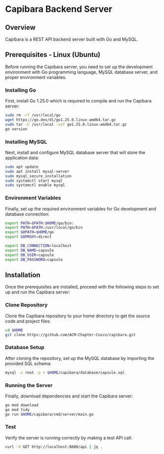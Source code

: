 # Capibara Backend Server

## Overview

Capibara is a REST API backend server built with Go and MySQL.

## Prerequisites - Linux (Ubuntu)

Before running the Capibara server, you need to set up the development environment with Go programming language, MySQL database server, and proper environment variables.

### Installing Go

First, install Go 1.25.0 which is required to compile and run the Capibara server:

```bash
sudo rm -rf /usr/local/go
wget https://go.dev/dl/go1.25.0.linux-amd64.tar.gz
sudo tar -C /usr/local -xzf go1.25.0.linux-amd64.tar.gz
go version
```

### Installing MySQL

Next, install and configure MySQL database server that will store the application data:

```bash
sudo apt update
sudo apt install mysql-server
sudo mysql_secure_installation
sudo systemctl start mysql
sudo systemctl enable mysql
```

### Environment Variables

Finally, set up the required environment variables for Go development and database connection:

```bash
export PATH=$PATH:$HOME/go/bin:
export PATH=$PATH:/usr/local/go/bin
export GOPATH=$HOME/go
export GOPROXY=direct

export DB_CONNECTION=localhost
export DB_NAME=capsule
export DB_USER=capsule
export DB_PASSWORD=capsule
```

## Installation

Once the prerequisites are installed, proceed with the following steps to set up and run the Capibara server:

### Clone Repository

Clone the Capibara repository to your home directory to get the source code and project files:

```bash
cd $HOME
git clone https://github.com/ACM-Chapter-Cusco/capibara.git
```

### Database Setup

After cloning the repository, set up the MySQL database by importing the provided SQL schema:

```bash
mysql -u root -p < $HOME/capibara/database/capsule.sql
```

### Running the Server

Finally, download dependencies and start the Capibara server:

```bash
go mod download
go mod tidy
go run $HOME/capibara/cmd/server/main.go

```

### Test

Verify the server is running correctly by making a test API call:

```bash
curl -X GET http://localhost:8080/api | jq .
```
